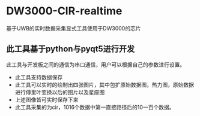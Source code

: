 # DW3000-CIR-realtime
基于UWB的实时数据采集显式工具使用于DW3000的芯片
## 此工具基于python与pyqt5进行开发
此工具与开发板之间的通信为串口通信，用户可以根据自己的参数进行设置。
* 此工具支持数据保存
* 此工具可以实时的绘制出四张图片，其中包扩原始数据图，热力图，原始数据进行傅里叶变换以后的图片以及星座图
* 上述图像皆可实时保存下来
* 此工具采集的为cir，1016个数据中第一直接路径后的10一百个数据。
